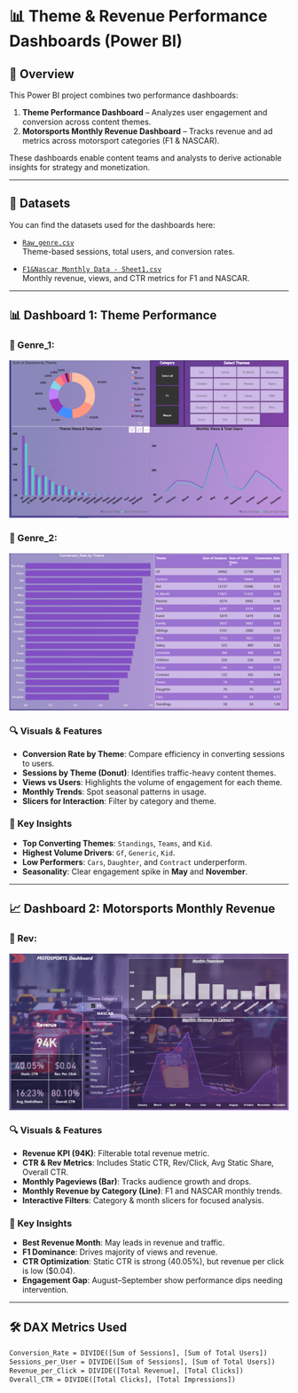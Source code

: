# 📊 Theme & Revenue Performance Dashboards (Power BI)

## 📘 Overview
This Power BI project combines two performance dashboards:
1. **Theme Performance Dashboard** – Analyzes user engagement and conversion across content themes.
2. **Motorsports Monthly Revenue Dashboard** – Tracks revenue and ad metrics across motorsport categories (F1 & NASCAR).

These dashboards enable content teams and analysts to derive actionable insights for strategy and monetization.

---

## 📂 Datasets

You can find the datasets used for the dashboards here:

- [`Raw_genre.csv`](data/Raw_genre.csv)  
  Theme-based sessions, total users, and conversion rates.

- [`F1&Nascar Monthly Data - Sheet1.csv`](data/F1&Nascar%20Monthly%20Data%20-%20Sheet1.csv)  
  Monthly revenue, views, and CTR metrics for F1 and NASCAR.
---

## 📊 Dashboard 1: Theme Performance

### 📸 Genre_1:
![Genre Performance 1](Genre_1.png)

### 📸 Genre_2:
![Genre Performance 2](Genre_2.png)

### 🔍 Visuals & Features
- **Conversion Rate by Theme**: Compare efficiency in converting sessions to users.
- **Sessions by Theme (Donut)**: Identifies traffic-heavy content themes.
- **Views vs Users**: Highlights the volume of engagement for each theme.
- **Monthly Trends**: Spot seasonal patterns in usage.
- **Slicers for Interaction**: Filter by category and theme.

### 🧠 Key Insights
- **Top Converting Themes**: `Standings`, `Teams`, and `Kid`.
- **Highest Volume Drivers**: `Gf`, `Generic`, `Kid`.
- **Low Performers**: `Cars`, `Daughter`, and `Contract` underperform.
- **Seasonality**: Clear engagement spike in **May** and **November**.

---

## 📈 Dashboard 2: Motorsports Monthly Revenue

### 📸 Rev:
![Revenue Dashboard](Rev.png)

### 🔍 Visuals & Features
- **Revenue KPI (94K)**: Filterable total revenue metric.
- **CTR & Rev Metrics**: Includes Static CTR, Rev/Click, Avg Static Share, Overall CTR.
- **Monthly Pageviews (Bar)**: Tracks audience growth and drops.
- **Monthly Revenue by Category (Line)**: F1 and NASCAR monthly trends.
- **Interactive Filters**: Category & month slicers for focused analysis.

### 🧠 Key Insights
- **Best Revenue Month**: May leads in revenue and traffic.
- **F1 Dominance**: Drives majority of views and revenue.
- **CTR Optimization**: Static CTR is strong (40.05%), but revenue per click is low ($0.04).
- **Engagement Gap**: August–September show performance dips needing intervention.

---

## 🛠 DAX Metrics Used

```dax
Conversion_Rate = DIVIDE([Sum of Sessions], [Sum of Total Users])
Sessions_per_User = DIVIDE([Sum of Sessions], [Sum of Total Users])
Revenue_per_Click = DIVIDE([Total Revenue], [Total Clicks])
Overall_CTR = DIVIDE([Total Clicks], [Total Impressions])
